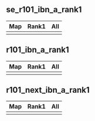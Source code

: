 ## se_r101_ibn_a_rank1
|Map|Rank1|All
 |:------:|:------:|:------:|
 ||||

## r101_ibn_a_rank1
|Map|Rank1|All
 |:------:|:------:|:------:|
 ||||
 
## r101_next_ibn_a_rank1
|Map|Rank1|All
 |:------:|:------:|:------:|
 |||| 
